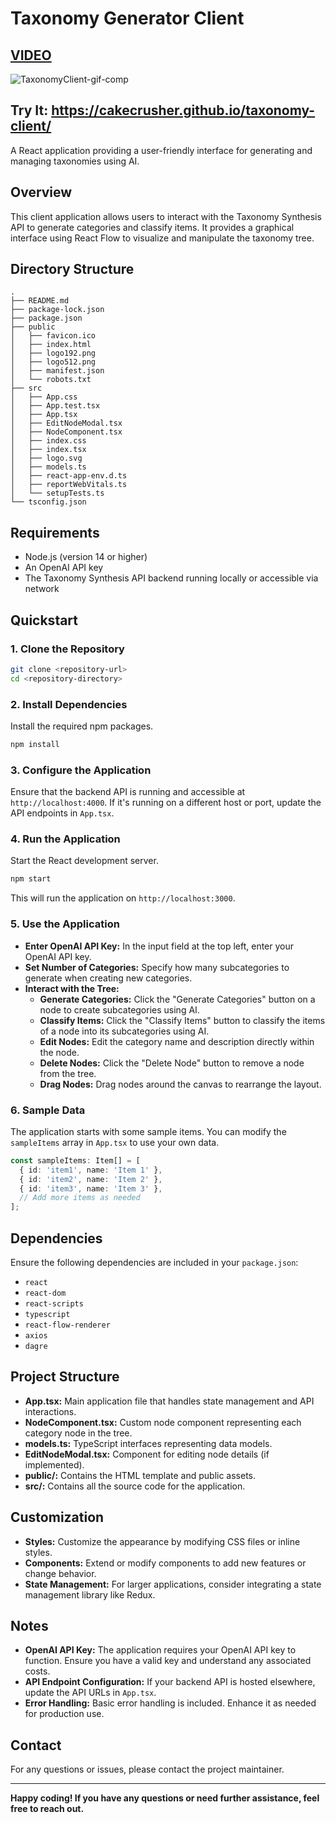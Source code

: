 # Taxonomy Generator Client
## [VIDEO](https://www.youtube.com/shorts/95iyfFygFxs)
![TaxonomyClient-gif-comp](https://github.com/user-attachments/assets/80f4d9d3-2c7d-466c-a430-aee1bbb61d68)

## Try It: https://cakecrusher.github.io/taxonomy-client/
A React application providing a user-friendly interface for generating and managing taxonomies using AI.

## Overview

This client application allows users to interact with the Taxonomy Synthesis API to generate categories and classify items. It provides a graphical interface using React Flow to visualize and manipulate the taxonomy tree.

## Directory Structure

```
.
├── README.md        
├── package-lock.json
├── package.json     
├── public
│   ├── favicon.ico
│   ├── index.html
│   ├── logo192.png
│   ├── logo512.png
│   ├── manifest.json
│   └── robots.txt
├── src
│   ├── App.css
│   ├── App.test.tsx
│   ├── App.tsx
│   ├── EditNodeModal.tsx
│   ├── NodeComponent.tsx
│   ├── index.css
│   ├── index.tsx
│   ├── logo.svg
│   ├── models.ts
│   ├── react-app-env.d.ts
│   ├── reportWebVitals.ts
│   └── setupTests.ts
└── tsconfig.json
```

## Requirements

- Node.js (version 14 or higher)
- An OpenAI API key
- The Taxonomy Synthesis API backend running locally or accessible via network

## Quickstart

### 1. Clone the Repository

```bash
git clone <repository-url>
cd <repository-directory>
```

### 2. Install Dependencies

Install the required npm packages.

```bash
npm install
```

### 3. Configure the Application

Ensure that the backend API is running and accessible at `http://localhost:4000`. If it's running on a different host or port, update the API endpoints in `App.tsx`.

### 4. Run the Application

Start the React development server.

```bash
npm start
```

This will run the application on `http://localhost:3000`.

### 5. Use the Application

- **Enter OpenAI API Key:** In the input field at the top left, enter your OpenAI API key.
- **Set Number of Categories:** Specify how many subcategories to generate when creating new categories.
- **Interact with the Tree:**
  - **Generate Categories:** Click the "Generate Categories" button on a node to create subcategories using AI.
  - **Classify Items:** Click the "Classify Items" button to classify the items of a node into its subcategories using AI.
  - **Edit Nodes:** Edit the category name and description directly within the node.
  - **Delete Nodes:** Click the "Delete Node" button to remove a node from the tree.
  - **Drag Nodes:** Drag nodes around the canvas to rearrange the layout.

### 6. Sample Data

The application starts with some sample items. You can modify the `sampleItems` array in `App.tsx` to use your own data.

```typescript
const sampleItems: Item[] = [
  { id: 'item1', name: 'Item 1' },
  { id: 'item2', name: 'Item 2' },
  { id: 'item3', name: 'Item 3' },
  // Add more items as needed
];
```

## Dependencies

Ensure the following dependencies are included in your `package.json`:

- `react`
- `react-dom`
- `react-scripts`
- `typescript`
- `react-flow-renderer`
- `axios`
- `dagre`

## Project Structure

- **App.tsx:** Main application file that handles state management and API interactions.
- **NodeComponent.tsx:** Custom node component representing each category node in the tree.
- **models.ts:** TypeScript interfaces representing data models.
- **EditNodeModal.tsx:** Component for editing node details (if implemented).
- **public/:** Contains the HTML template and public assets.
- **src/:** Contains all the source code for the application.

## Customization

- **Styles:** Customize the appearance by modifying CSS files or inline styles.
- **Components:** Extend or modify components to add new features or change behavior.
- **State Management:** For larger applications, consider integrating a state management library like Redux.

## Notes

- **OpenAI API Key:** The application requires your OpenAI API key to function. Ensure you have a valid key and understand any associated costs.
- **API Endpoint Configuration:** If your backend API is hosted elsewhere, update the API URLs in `App.tsx`.
- **Error Handling:** Basic error handling is included. Enhance it as needed for production use.

## Contact

For any questions or issues, please contact the project maintainer.

---

**Happy coding! If you have any questions or need further assistance, feel free to reach out.**
